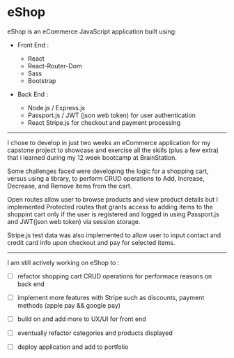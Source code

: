 # eShop

eShop is an eCommerce JavaScript application built using:

 * Front End :
    * React
    * React-Router-Dom
    * Sass
    * Bootstrap

 * Back End : 
    * Node.js / Express.js
    * Passport.js / JWT (json web token) for user authentication
    * React Stripe.js for checkout and payment processing
    
<hr/>

I chose to develop in just two weeks an eCommerce application for my capstone project to showcase and exercise all the skills 
(plus a few extra) that i learned during my 12 week bootcamp at BrainStation.

Some challenges faced were developing the logic for a shopping cart, versus using a library, to perform CRUD operations
to Add, Increase, Decrease, and Remove items from the cart.

Open routes allow user to browse products and view product details but I implemented Protected routes that grants access to adding items 
to the shoppint cart only if the user is registered and logged in using Passport.js and JWT(json web token) via session storage.

Stripe.js test data was also implemented to allow user to input contact and credit card info upon checkout and pay for selected items.

<hr/>

I am still actively working on eShop to :
  - [ ] refactor shopping cart CRUD operations for performace reasons on back end
  - [ ] implement more features with Stripe such as discounts, payment methods (apple pay && google pay)
  - [ ] build on and add more to UX/UI for front end
  - [ ] eventually refactor categories and products displayed
  - [ ] deploy application and add to portfolio

